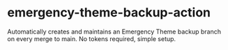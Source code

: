 # emergency-theme-backup-action
Automatically creates and maintains an Emergency Theme backup branch on every merge to main. No tokens required, simple setup.
